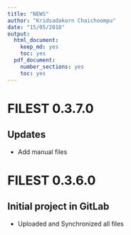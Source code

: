 ```yaml
---
title: "NEWS"
author: "Kridsadakorn Chaichoompu"
date: "15/05/2018"
output:
  html_document:
    keep_md: yes
    toc: yes
  pdf_document: 
    number_sections: yes
    toc: yes
---
```





# FILEST 0.3.7.0

## Updates

* Add manual files

# FILEST 0.3.6.0

## Initial project in GitLab

* Uploaded and Synchronized all files
